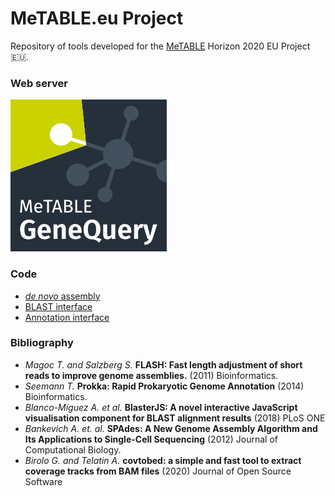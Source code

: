 # MeTABLE.eu Project

Repository of tools developed for the [MeTABLE](https://cordis.europa.eu/article/id/262237-coldadapted-proteins-boost-antifreeze-protection) 
Horizon 2020 EU Project 🇪🇺.

### Web server

[![MeTABLE Genomes](docs/genequery.png)](http://metable.seq.space)

### Code

* [_de novo_ assembly](de_novo)
* [BLAST interface](blast)
* [Annotation interface](annotation)

### Bibliography

- _Magoc T. and Salzberg S._ **FLASH: Fast length adjustment of short reads to improve genome assemblies.** (2011) Bioinformatics.
- _Seemann T._ **Prokka: Rapid Prokaryotic Genome Annotation** (2014) Bioinformatics.
- _Blanco-Míguez A. et al._ **BlasterJS: A novel interactive JavaScript visualisation component for BLAST alignment results** (2018) PLoS ONE
- _Bankevich A. et. al._ **SPAdes: A New Genome Assembly Algorithm and Its Applications to Single-Cell Sequencing** (2012) Journal of Computational Biology.
- _Birolo G. and Telatin A._ **covtobed: a simple and fast tool to extract coverage tracks from BAM files** (2020) Journal of Open Source Software


